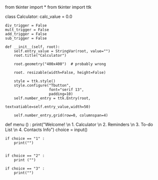 from tkinter import *
from tkinter import ttk

class Calculator:
    calc_value = 0.0

    div_trigger = False
    mult_trigger = False
    add_trigger = False
    sub_trigger = False

    def __init__(self, root):
        self.entry_value = StringVar(root, value="")
        root.title("Calculator")

        root.geometry("400x400")  # probably wrong

        root. resizable(width=False, height=False)

        style = ttk.style()
        style.configure("Tbutton",
                        font="serif 13",
                        padding=10)
        self.number_entry = ttk.Entry(root,
                                      textvatiable=self.entry_value,width=50)

        self.number_entry,grid(row=0, columnspan=4)



def menu () :
    print("Welcome! \n 1. Calculator \n 2. Reminders \n 3. To-do List \n 4. Contacts Info")
    choice = input()

    if choice == "1" :
        print("")


    if choice == "2" :
        print ("")

    if choice == "3" :
        print("")
